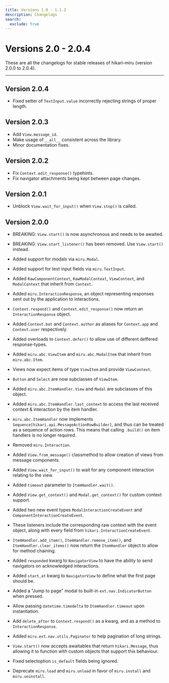 ```yaml
---
title: Versions 1.0 - 1.1.2
description: Changelogs
search:
  exclude: true
---
```


# Versions 2.0 - 2.0.4

These are all the changelogs for stable releases of hikari-miru (version 2.0.0 to 2.0.4).

----

## Version 2.0.4

- Fixed setter of `TextInput.value` incorrectly rejecting strings of proper length.

## Version 2.0.3

- Add `View.message_id`.
- Make usage of `__all__` consistent across the library.
- Minor documentation fixes.

## Version 2.0.2

- Fix `Context.edit_response()` typehints.
- Fix navigator attachments being kept between page changes.

## Version 2.0.1

- Unblock `View.wait_for_input()` when `View.stop()` is called.

## Version 2.0.0

- BREAKING: `View.start()` is now asynchronous and needs to be awaited.

- BREAKING: `View.start_listener()` has been removed. Use `View.start()` instead.

- Added support for modals via `miru.Modal`.

- Added support for text input fields via `miru.TextInput`.

- Added `RawComponentContext`, `RawModalContext`, `ViewContext`, and `ModalContext` that inherit from `Context`.

- Added `miru.InteractionResponse`, an object representing responses sent out by the application to interactions.

- `Context.respond()` and `Context.edit_response()` now return an `InteractionResponse` object.

- Added `Context.bot` and `Context.author` as aliases for `Context.app` and `Context.user` respectively.

- Added overloads to `Context.defer()` to allow use of different deffered response-types.

- Added `miru.abc.ViewItem` and `miru.abc.ModalItem` that inherit from `miru.abc.Item`.

- Views now expect items of type `ViewItem` and provide `ViewContext`.

- `Button` and `Select` are now subclasses of `ViewItem`.

- Added `miru.abc.ItemHandler`. `View` and `Modal` are subclasses of this object.

- Added `miru.abc.ItemHandler.last_context` to access the last received context & interaction by the item handler.

- `miru.abc.ItemHandler` now implements `Sequence[hikari.api.MessageActionRowBuilder]`, and thus can be treated as a sequence of action rows. This means that calling `.build()` on item handlers is no longer required.

- Removed `miru.Interaction`.

- Added `View.from_message()` classmethod to allow creation of views from message components.

- Added `View.wait_for_input()` to wait for any component interaction relating to the view.

- Added `timeout` parameter to `ItemHandler.wait()`.

- Added `View.get_context()` and `Modal.get_context()` for custom context support.

- Added two new event types `ModalInteractionCreateEvent` and `ComponentInteractionCreateEvent`.

- These listeners include the corresponding raw context with the event object, along with every field from `hikari.InteractionCreateEvent`.

- `ItemHandler.add_item()`, `ItemHandler.remove_item()`, and `ItemHandler.clear_items()` now return the `ItemHandler` object to allow for method chaining.

- Added `responded` kwarg to `NavigatorView` to have the ability to send navigators on acknowledged interactions.

- Added `start_at` kwarg to `NavigatorView` to define what the first page should be.

- Added a "Jump to page" modal to built-in `ext.nav.IndicatorButton` when pressed.

- Allow passing `datetime.timedelta` to `ItemHandler.timeout` upon instantiation.

- Add `delete_after` to `Context.respond()` as a kwarg, and as a method to `InteractionResponse`.

- Added `miru.ext.nav.utils.Paginator` to help pagination of long strings.

- `View.start()` now accepts awaitables that return `hikari.Message`, thus allowing it to function with custom objects that support this behaviour.

- Fixed selectoption `is_default` fields being ignored.

- Deprecate `miru.load` and `miru.unload` in favor of `miru.install` and `miru.uninstall`.
